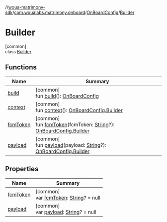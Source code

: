 //[woua-matrimony-sdk](../../../../index.md)/[com.woualabs.matrimony.onboard](../../index.md)/[OnBoardConfig](../index.md)/[Builder](index.md)

# Builder

[common]\
class [Builder](index.md)

## Functions

| Name | Summary |
|---|---|
| [build](build.md) | [common]<br>fun [build](build.md)(): [OnBoardConfig](../index.md) |
| [context](context.md) | [common]<br>fun [context](context.md)(): [OnBoardConfig.Builder](index.md) |
| [fcmToken](fcm-token.md) | [common]<br>fun [fcmToken](fcm-token.md)(fcmToken: [String](https://kotlinlang.org/api/latest/jvm/stdlib/kotlin/-string/index.html)?): [OnBoardConfig.Builder](index.md) |
| [payload](payload.md) | [common]<br>fun [payload](payload.md)(payload: [String](https://kotlinlang.org/api/latest/jvm/stdlib/kotlin/-string/index.html)?): [OnBoardConfig.Builder](index.md) |

## Properties

| Name | Summary |
|---|---|
| [fcmToken](fcm-token.md) | [common]<br>var [fcmToken](fcm-token.md): [String](https://kotlinlang.org/api/latest/jvm/stdlib/kotlin/-string/index.html)? = null |
| [payload](payload.md) | [common]<br>var [payload](payload.md): [String](https://kotlinlang.org/api/latest/jvm/stdlib/kotlin/-string/index.html)? = null |
